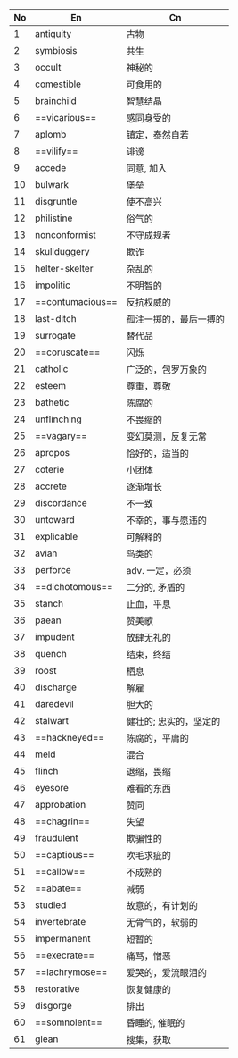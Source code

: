 | No  | En               | Cn           |
| --- | ---------------- | ------------ |
| 1   | antiquity        | 古物           |
| 2   | symbiosis        | 共生           |
| 3   | occult           | 神秘的          |
| 4   | comestible       | 可食用的         |
| 5   | brainchild       | 智慧结晶         |
| 6   | ==vicarious==    | 感同身受的        |
| 7   | aplomb           | 镇定，泰然自若      |
| 8   | ==vilify==       | 诽谤           |
| 9   | accede           | 同意, 加入       |
| 10  | bulwark          | 堡垒           |
| 11  | disgruntle       | 使不高兴         |
| 12  | philistine       | 俗气的          |
| 13  | nonconformist    | 不守成规者        |
| 14  | skullduggery     | 欺诈           |
| 15  | helter-skelter   | 杂乱的          |
| 16  | impolitic        | 不明智的         |
| 17  | ==contumacious== | 反抗权威的        |
| 18  | last-ditch       | 孤注一掷的，最后一搏的  |
| 19  | surrogate        | 替代品          |
| 20  | ==coruscate==    | 闪烁           |
| 21  | catholic         | 广泛的，包罗万象的    |
| 22  | esteem           | 尊重，尊敬        |
| 23  | bathetic         | 陈腐的          |
| 24  | unflinching      | 不畏缩的         |
| 25  | ==vagary==       | 变幻莫测，反复无常    |
| 26  | apropos          | 恰好的，适当的      |
| 27  | coterie          | 小团体          |
| 28  | accrete          | 逐渐增长         |
| 29  | discordance      | 不一致          |
| 30  | untoward         | 不幸的，事与愿违的    |
| 31  | explicable       | 可解释的         |
| 32  | avian            | 鸟类的          |
| 33  | perforce         | adv. 一定，必须   |
| 34  | ==dichotomous==  | 二分的, 矛盾的     |
| 35  | stanch           | 止血，平息        |
| 36  | paean            | 赞美歌          |
| 37  | impudent         | 放肆无礼的        |
| 38  | quench           | 结束，终结        |
| 39  | roost            | 栖息           |
| 40  | discharge        | 解雇           |
| 41  | daredevil        | 胆大的          |
| 42  | stalwart         | 健壮的; 忠实的，坚定的 |
| 43  | ==hackneyed==    | 陈腐的，平庸的      |
| 44  | meld             | 混合           |
| 45  | flinch           | 退缩，畏缩        |
| 46  | eyesore          | 难看的东西        |
| 47  | approbation      | 赞同           |
| 48  | ==chagrin==      | 失望           |
| 49  | fraudulent       | 欺骗性的         |
| 50  | ==captious==     | 吹毛求疵的        |
| 51  | ==callow==       | 不成熟的         |
| 52  | ==abate==        | 减弱           |
| 53  | studied          | 故意的，有计划的     |
| 54  | invertebrate     | 无骨气的，软弱的     |
| 55  | impermanent      | 短暂的          |
| 56  | ==execrate==     | 痛骂，憎恶        |
| 57  | ==lachrymose==   | 爱哭的，爱流眼泪的    |
| 58  | restorative      | 恢复健康的        |
| 59  | disgorge         | 排出           |
| 60  | ==somnolent==    | 昏睡的, 催眠的     |
| 61  | glean            | 搜集，获取        |
